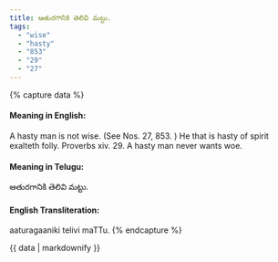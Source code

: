 ```yaml
---
title: ఆతురగానికి తెలివి మట్టు.
tags:
  - "wise"
  - "hasty"
  - "853"
  - "29"
  - "27"
---
```


{% capture data %}
#### Meaning in English:
A hasty man is not wise.
(See Nos. 27, 853. )
He that is hasty of spirit exalteth folly. Proverbs xiv. 29.
A hasty man never wants woe.

#### Meaning in Telugu:
ఆతురగానికి తెలివి మట్టు.

#### English Transliteration:
aaturagaaniki telivi maTTu.
{% endcapture %}

<div class="notice">{{ data | markdownify }}</div>

